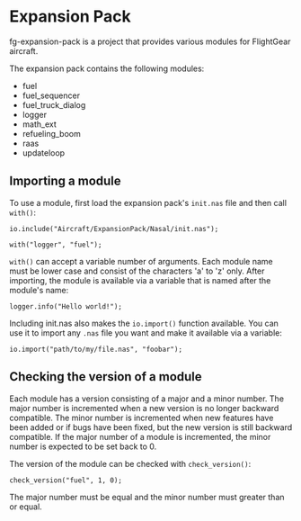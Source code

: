 Expansion Pack
==============

fg-expansion-pack is a project that provides various modules for FlightGear aircraft.

The expansion pack contains the following modules:

* fuel
* fuel_sequencer
* fuel_truck_dialog
* logger
* math_ext
* refueling_boom
* raas
* updateloop

Importing a module
------------------

To use a module, first load the expansion pack's `init.nas` file and then call `with()`:

    io.include("Aircraft/ExpansionPack/Nasal/init.nas");

    with("logger", "fuel");

`with()` can accept a variable number of arguments. Each module name must be lower case and consist of the characters 'a' to 'z' only. After importing, the module is available via a variable that is named after the module's name:

    logger.info("Hello world!");

Including init.nas also makes the `io.import()` function available. You can use it to import any `.nas` file you want and make it available via a variable:

    io.import("path/to/my/file.nas", "foobar");

Checking the version of a module
--------------------------------

Each module has a version consisting of a major and a minor number. The major number is incremented when a new version is no longer backward compatible. The minor number is incremented when new features have been added or if bugs have been fixed, but the new version is still backward compatible. If the major number of a module is incremented, the minor number is expected to be set back to 0.

The version of the module can be checked with `check_version()`:

    check_version("fuel", 1, 0);

The major number must be equal and the minor number must greater than or equal.
